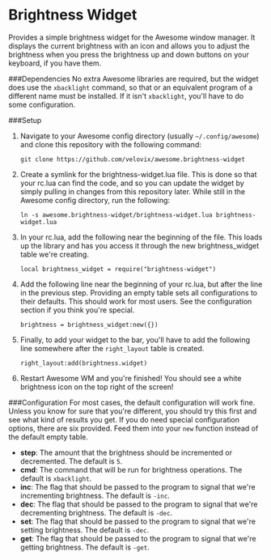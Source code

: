# Brightness Widget
Provides a simple brightness widget for the Awesome window manager. It displays the current brightness with an icon and
allows you to adjust the brightness when you press the brightness up and down buttons on your keyboard, if you have
them.

###Dependencies
No extra Awesome libraries are required, but the widget does use the `xbacklight` command, so that or an equivalent
program of a different name must be installed. If it isn't `xbacklight`, you'll have to do some configuration.

###Setup
1. Navigate to your Awesome config directory (usually `~/.config/awesome`) and clone this repository with the following
command:

	```
	git clone https://github.com/velovix/awesome.brightness-widget
	```
2. Create a symlink for the brightness-widget.lua file. This is done so that your rc.lua can find the code, and so you can
update the widget by simply pulling in changes from this repository later. While still in the Awesome config directory,
run the following:

	```
	ln -s awesome.brightness-widget/brightness-widget.lua brightness-widget.lua
	```
3. In your rc.lua, add the following near the beginning of the file. This loads up the library and has you access it
through the new brightness_widget table we're creating.

	```
	local brightness_widget = require("brightness-widget")
	```
4. Add the following line near the beginning of your rc.lua, but after the line in the previous step. Providing an
empty table sets all configurations to their defaults. This should work for most users. See the configuration section
if you think you're special.

	```
	brightness = brightness_widget:new({})
	```
5. Finally, to add your widget to the bar, you'll have to add the following line somewhere after the `right_layout`
table is created.

	```
	right_layout:add(brightness.widget)
	```
6. Restart Awesome WM and you're finished! You should see a white brightness icon on the top right of the screen!

###Configuration
For most cases, the default configuration will work fine. Unless you know for sure that you're different, you should
try this first and see what kind of results you get. If you do need special configuration options, there are six
provided. Feed them into your `new` function instead of the default empty table.

- **step**: The amount that the brightness should be incremented or decremented. The default is `5`.
- **cmd**: The command that will be run for brightness operations. The default is `xbacklight`.
- **inc**: The flag that should be passed to the program to signal that we're incrementing brightness. The default is
`-inc`.
- **dec**: The flag that should be passed to the program to signal that we're decrementing brightness. The default is
`-dec`.
- **set**: The flag that should be passed to the program to signal that we're setting brightness. The default is
`-dec`.
- **get**: The flag that should be passed to the program to signal that we're getting brightness. The default is
`-get`.
